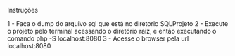 Instruções 

1 - Faça o dump do arquivo sql que está no diretorio SQLProjeto
2 - Execute o projeto pelo terminal acessando o diretório raiz, e então executando o comando php -S localhost:8080
3 - Acesse o browser pela url localhost:8080